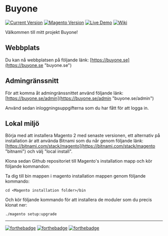 # Buyone

[![Current Version](https://img.shields.io/badge/version-alpha-green.svg)](https://github.com/1dv430/lc222ak-project)
[![Magento Version](https://img.shields.io/badge/magento%20version-2.0.4-blue.svg)](https://github.com/1dv430/lc222ak-project)
[![Live Demo](https://img.shields.io/badge/demo-online-green.svg)](http://buyone.se) 
[![Wiki](https://img.shields.io/badge/wiki-view-orange.svg?maxAge=2592000)](https://github.com/1dv430/lc222ak-project/wiki)


Välkommen till mitt projekt Buyone!

## Webbplats

Du kan nå webbplatsen på följande länk: [https://buyone.se](https://buyone.se "buyone.se")


## Admingränssnitt

För att komma åt admingränssnittet använd följande länk: [https://buyone.se/admin](https://buyone.se/admin "buyone.se/admin")

Använd sedan inloggningsuppgifterna som du har fått för att logga in.


##  Lokal miljö

Börja med att installera Magento 2 med senaste versionen, ett alternativ på installation är att använda Bitnami som du når genom följande länk: [https://bitnami.com/stack/magento](https://bitnami.com/stack/magento "bitnami") och välj "local install".

Klona sedan Github repositoriet till Magento's installation mapp och kör följande kommandon:

Ta dig till bin mappen i magento installation mappen genom följande kommando:

    cd <Magento installation folder>/bin

Och kör följande kommando för att installera de moduler som du precis klonat ner:

    ./magento setup:upgrade




---

[![forthebadge](http://forthebadge.com/images/badges/built-with-love.svg)](http://forthebadge.com)
[![forthebadge](http://forthebadge.com/images/badges/made-with-crayons.svg)](http://forthebadge.com)
[![forthebadge](http://forthebadge.com/images/badges/powered-by-electricity.svg)](http://forthebadge.com)
